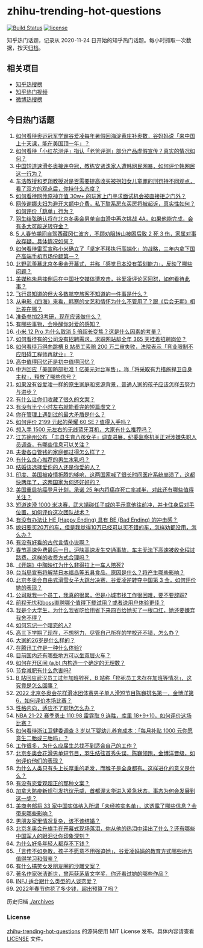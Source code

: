 # zhihu-trending-hot-questions

[![Build Status](https://github.com/justjavac/zhihu-trending-hot-questions/workflows/ci/badge.svg?branch=master)](https://github.com/justjavac/zhihu-trending-hot-questions/actions)
[![license](https://img.shields.io/github/license/justjavac/zhihu-trending-hot-questions)](https://github.com/justjavac/zhihu-trending-hot-questions/blob/master/LICENSE)

知乎热门话题，记录从 2020-11-24 日开始的知乎热门话题。每小时抓取一次数据，按天[归档](./archives)。

## 相关项目

- [知乎热搜榜](https://github.com/justjavac/zhihu-trending-top-search)
- [知乎热门视频](https://github.com/justjavac/zhihu-trending-hot-video)
- [微博热搜榜](https://github.com/justjavac/weibo-trending-hot-search)

## 今日热门话题

<!-- BEGIN -->
<!-- 最后更新时间 Wed Feb 09 2022 07:02:19 GMT+0800 (China Standard Time) -->

1. [如何看待奥运冠军学霸谷爱凌每年暑假回海淀黄庄补奥数，谷妈妈说「来中国上十天课，能在美国顶一年」？](https://www.zhihu.com/question/515350892)
1. [如何看待「小红花测评」指认「老爸评测」部分产品虚假宣传？真实的情况如何？](https://www.zhihu.com/question/515022444)
1. [中国短道速滑冬奥接连夺冠，教练安贤洙家人遭韩网民网暴，如何评价韩网民这一行为？](https://www.zhihu.com/question/515362397)
1. [车浩教授和罗翔教授对是否需要提高收买被拐妇女儿童罪的刑罚持不同观点，看了双方的观点后，你持什么态度？](https://www.zhihu.com/question/515241997)
1. [如何看待网传原神充值 30w+ 的玩家上门寻求面试机会被直接拒之门外？](https://www.zhihu.com/question/515369463)
1. [网传谢娜夫妇为避开大额中介费，私下联系房东买房将被起诉，真实性如何？如何评价「跳单」行为？](https://www.zhihu.com/question/515323003)
1. [羽生结弦确认将在北京冬奥会男单自由滑中再次挑战 4A，如果他能完成，会有多大可能逆转夺金？](https://www.zhihu.com/question/515360679)
1. [5 人春节期间自驾西藏冈仁波齐，不顾劝阻转山被困后致 2 死 3 伤，家属对事故存疑，具体情况如何？](https://www.zhihu.com/question/515217942)
1. [如何看待雷军宣称小米确立了「坚定不移执行高端化」的战略，三年内拿下国产高端手机市场份额第一？](https://www.zhihu.com/question/515403446)
1. [北野武羡慕北京冬奥会开幕式，并称「感觉日本没有策划能力」，反映了哪些问题？](https://www.zhihu.com/question/515346772)
1. [美媒称朱易摔倒后在中国社交媒体遭攻击，谷爱凌评论区回怼，如何看待此事？](https://www.zhihu.com/question/515377446)
1. [飞行员知道的但大多数航空旅客不知道的一件事是什么？](https://www.zhihu.com/question/421317686)
1. [从电影《四海》来看，韩寒的文艺和情怀为什么不管用了？跟《后会无期》相比差在哪？](https://www.zhihu.com/question/514387100)
1. [准备参加23考研，现在应该做什么？](https://www.zhihu.com/question/502359066)
1. [有哪些事物，会唤醒你对爱的感知？](https://www.zhihu.com/question/513939878)
1. [小米 12 Pro 为什么取消 5 倍超长变焦？这是什么因素的考量？](https://www.zhihu.com/question/509101418)
1. [如何看待有的公司没有招聘需求，求职网站却全年 365 天挂着招聘岗位？](https://www.zhihu.com/question/497361115)
1. [如何看待万得向跳槽 B 站员工索赔 200 万二审失败，法院表示「竞业限制不应阻碍工程师再就业」？](https://www.zhihu.com/question/515321509)
1. [高中值得回忆还是初中值得回忆？](https://www.zhihu.com/question/511308549)
1. [中方回应「美国防部批准 1 亿美元对台军售」，称「将采取有力措施捍卫自身主权」，释放了哪些信号？](https://www.zhihu.com/question/515323601)
1. [如果没有谷爱凌一样的原生家庭和资源背景，普通人家的孩子应该怎样去努力与进步？](https://www.zhihu.com/question/514826564)
1. [有什么让你们收藏了很久的文案？](https://www.zhihu.com/question/505766539)
1. [有没有半个小时左右就能看完的短篇虐文？](https://www.zhihu.com/question/488786038)
1. [你在管理上遇到过的最大矛盾是什么？](https://www.zhihu.com/question/513601027)
1. [如何评价 2199 元起的荣耀 60 SE？值得入手吗？](https://www.zhihu.com/question/515325731)
1. [想入手 1500 元左右的无线蓝牙耳机，大家有什么推荐吗？](https://www.zhihu.com/question/514733048)
1. [江苏徐州公布 「丰县生育八孩女子」调查进展，纪委监察机关正对涉嫌失职人员调查，有哪些信息可以关注？](https://www.zhihu.com/question/515264863)
1. [夫妻各自管钱的家庭都过得怎么样了？](https://www.zhihu.com/question/473838511)
1. [有什么良心推荐的男生水乳吗？](https://www.zhihu.com/question/383021656)
1. [结婚该选择爱你的人还是你爱的人？](https://www.zhihu.com/question/510174906)
1. [印度、美国被疫情折腾的够呛，这两国家喊了很长时间医疗系统崩溃了，这都快两年了，这两国家为何还好好的？](https://www.zhihu.com/question/514804499)
1. [美国重启抗癌登月计划，承诺 25 年内将癌症死亡率减半，对此还有哪些值得关注？](https://www.zhihu.com/question/514553174)
1. [短道速滑 1000 米决赛，武大靖碰任子威的手示意他往前冲，并卡住身后对手位置，如何评价这次团队战术？](https://www.zhihu.com/question/515334651)
1. [有没有办法让 HE (Happy Ending) 具有 BE (Bad Ending) 的冲击感？](https://www.zhihu.com/question/372047206)
1. [媳妇要买20万的车，但是我觉得10万已经可以买不错的车，怎样劝都没用，怎么办？](https://www.zhihu.com/question/514865763)
1. [有没有好看的古代言情小说啊？](https://www.zhihu.com/question/319433271)
1. [春节高速免费最后一日，沪陕高速发生交通事故，车主无法下高速被收全程过路费，这样的收费方式合理吗？](https://www.zhihu.com/question/515334809)
1. [《开端》中陶映红为什么非得拉上一车人陪死?](https://www.zhihu.com/question/513366563)
1. [台当局宣布将解禁日本福岛等五县食品，原因是什么？将产生哪些影响？](https://www.zhihu.com/question/515334070)
1. [北京冬奥会自由式滑雪女子大跳台决赛，谷爱凌逆转夺中国第 3 金，如何评价她的表现？](https://www.zhihu.com/question/515326463)
1. [公司就我一个员工，我真的很累，但是小城市找工作很困难，要不要辞职?](https://www.zhihu.com/question/514475436)
1. [前程无忧和boss直聘哪个值得下载试用？或者说用户体验更佳？](https://www.zhihu.com/question/57701091)
1. [我是个大学生，为什么我省吃俭用省下来四百给她买了一根口红，她还要嫌弃我舍不得？](https://www.zhihu.com/question/515241325)
1. [如何忘记一个暗恋的人?](https://www.zhihu.com/question/514592524)
1. [高三下学期了现在，不想努力，尽管自己所在的学校还不错，怎么办？](https://www.zhihu.com/question/515248637)
1. [大家的26岁是什么样的？](https://www.zhihu.com/question/486420587)
1. [在腾讯工作是一种什么体验?](https://www.zhihu.com/question/30383728)
1. [目前国内还有哪些地方可以坐双层火车？](https://www.zhihu.com/question/502752295)
1. [如何在开区间 (a,b) 内构造一个确定的无理数？](https://www.zhihu.com/question/514803680)
1. [节食减肥有什么危害吗?](https://www.zhihu.com/question/508675604)
1. [B 站回应武汉员工过年加班猝死，B 站称「猝死员工未存在加班等情况」，这究竟是怎么回事？](https://www.zhihu.com/question/515191099)
1. [2022 北京冬奥会花样滑冰团体赛男子单人滑短节目陈巍排名第一，金博洋第 6，如何评价本场比赛？](https://www.zhihu.com/question/514690620)
1. [性格内向，适应不了职场怎么办？](https://www.zhihu.com/question/513725544)
1. [NBA 21-22 赛季勇士 110:98 雷霆取 9 连胜，库里 18+9+10，如何评价这场比赛？](https://www.zhihu.com/question/515317936)
1. [如何看待浙江卫健委调查 3 岁以下婴幼儿养育成本：「每月补贴 1000 元你愿意生二胎或三胎吗」？](https://www.zhihu.com/question/515211233)
1. [工作很多，为什么应届生总找不到适合自己的工作？](https://www.zhihu.com/question/514216874)
1. [北京冬奥会花滑男单短节目，羽生结弦首秀失误，陈巍领跑，金博洋晋级，如何评价他们的表现？](https://www.zhihu.com/question/515320923)
1. [为什么人类只有头上长厚重的毛发，而猴子是全身都有。这样进化的意义是什么？](https://www.zhihu.com/question/514994836)
1. [有没有恋爱观超正的那种文案？](https://www.zhihu.com/question/507455327)
1. [加拿大防疫新规引发抗议示威，首都渥太华进入紧急状态，事态为何会发展到这一步？](https://www.zhihu.com/question/515164832)
1. [美商务部将 33 家中国实体纳入所谓「未经核实名单」，这透露了哪些信息？会带来哪些影响？](https://www.zhihu.com/question/515326726)
1. [男朋友家里情况复杂，该不该结婚？](https://www.zhihu.com/question/515090068)
1. [北京冬奥会升旗手在开幕式现场落泪，你从他的热泪中读出了什么？还有哪些中国军人的眼泪让你印象深刻？](https://www.zhihu.com/question/514902879)
1. [为什么好多年轻人都存不下钱？](https://www.zhihu.com/question/329037289)
1. [「言传不如身教，孩子不愿意不用强迫她」，谷爱凌妈妈的教育方式哪些地方值得学习和借鉴？](https://www.zhihu.com/question/515341230)
1. [有什么搞笑女发朋友圈的沙雕文案？](https://www.zhihu.com/question/509565706)
1. [著名作家张洁逝世，曾两获茅盾文学奖，你还看过她的哪些作品？](https://www.zhihu.com/question/515210537)
1. [INFJ 适合跟什么类型的人谈恋爱？](https://www.zhihu.com/question/402198338)
1. [2022年春节你花了多少钱，超出预算了吗？](https://www.zhihu.com/question/514547291)

<!-- END -->

历史归档 [./archives](./archives)

### License

[zhihu-trending-hot-questions](https://github.com/justjavac/zhihu-trending-hot-questions)
的源码使用 MIT License 发布。具体内容请查看 [LICENSE](./LICENSE) 文件。
